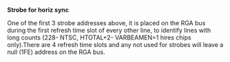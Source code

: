 **Strobe for horiz sync**

One of the first 3 strobe addresses above, it is placed on the RGA bus during the first refresh time slot of every other line, to identify lines with long counts (228- NTSC, HTOTAL+2- VARBEAMEN=1 hires chips only).There are 4 refresh time slots and any not used for strobes will leave a null (1FE) address on the RGA bus.

